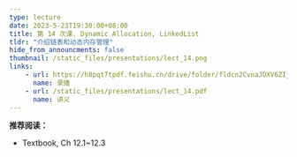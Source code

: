 ```yaml
---
type: lecture
date: 2023-5-23T19:30:00+08:00
title: 第 14 次课. Dynamic Allocation, LinkedList
tldr: "介绍链表和动态内存管理"
hide_from_announcments: false
thumbnail: /static_files/presentations/lect_14.png
links:
    - url: https://h8pqt7tpdf.feishu.cn/drive/folder/fldcn2CvnaJDXV6ZIjPGVVSacrd
      name: 录播
    - url: /static_files/presentations/lect_14.pdf
      name: 讲义
---
```


**推荐阅读：**

- Textbook, Ch 12.1~12.3

